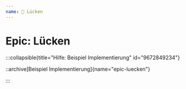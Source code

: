 ```yaml
---
name: 🥉 Lücken
---
```


# Epic: Lücken

:::collapsible{title="Hilfe: Beispiel Implementierung" id="9672849234"}

::archive[Beispiel Implementierung]{name="epic-luecken"}

:::